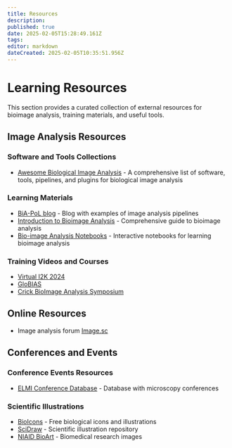 ```yaml
---
title: Resources
description: 
published: true
date: 2025-02-05T15:28:49.161Z
tags: 
editor: markdown
dateCreated: 2025-02-05T10:35:51.956Z
---
```


# Learning Resources

This section provides a curated collection of external resources for bioimage analysis, training materials, and useful tools.

## Image Analysis Resources

### Software and Tools Collections
- [Awesome Biological Image Analysis](https://github.com/hallvaaw/awesome-biological-image-analysis) - A comprehensive list of software, tools, pipelines, and plugins for biological image analysis

### Learning Materials
- [BiA-PoL blog](https://biapol.github.io/blog/) - Blog with examples of image analysis pipelines
- [Introduction to Bioimage Analysis](https://bioimagebook.github.io/) - Comprehensive guide to bioimage analysis
- [Bio-image Analysis Notebooks](https://www.maths.dundee.ac.uk/biaimaging/) - Interactive notebooks for learning bioimage analysis

### Training Videos and Courses
- [Virtual I2K 2024](https://www.youtube.com/@I2KConference)
- [GloBIAS](https://www.youtube.com/@globias)
- [Crick BioImage Analysis Symposium](https://www.youtube.com/channel/UCJg0WSdg1vOZFEduBF1VX4Q)

## Online Resources
- Image analysis forum [Image.sc](https://forum.image.sc/)

## Conferences and Events

### Conference Events Resources
- [ELMI Conference Database](https://elmi.embl.org/conferences-meetings/) - Database with microscopy conferences

### Scientific Illustrations
- [BioIcons](https://bioicons.com/) - Free biological icons and illustrations
- [SciDraw](https://scidraw.io/) - Scientific illustration repository
- [NIAID BioArt](https://bioart.niaid.nih.gov/) - Biomedical research images


